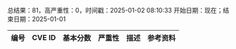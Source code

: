 总结果：81，高严重性：0，时间戳：2025-01-02 08:10:33
开始日期：现在；结束日期：2025-01-01

| 编号 | CVE ID | 基本分数 | 严重性 | 描述 | 参考资料 |
|-----|--------|------------|----------|-------------|------------|
